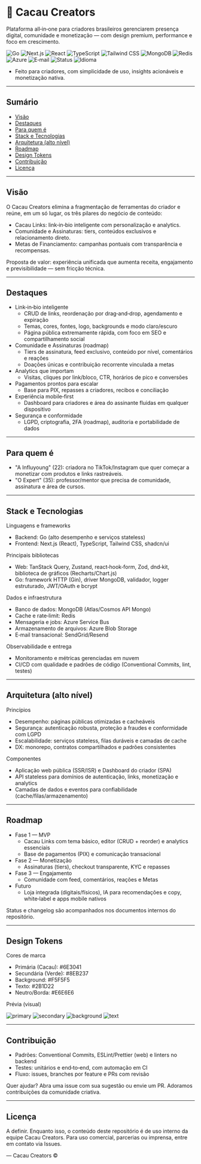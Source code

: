 # 🍫 Cacau Creators

Plataforma all‑in‑one para criadores brasileiros gerenciarem presença digital, comunidade e monetização — com design premium, performance e foco em crescimento.

<p align="left">
  <img alt="Go" src="https://img.shields.io/badge/Go-00ADD8?logo=go&logoColor=white" />
  <img alt="Next.js" src="https://img.shields.io/badge/Next.js-000?logo=nextdotjs&logoColor=white" />
  <img alt="React" src="https://img.shields.io/badge/React-149ECA?logo=react&logoColor=white" />
  <img alt="TypeScript" src="https://img.shields.io/badge/TypeScript-3178C6?logo=typescript&logoColor=white" />
  <img alt="Tailwind CSS" src="https://img.shields.io/badge/Tailwind-06B6D4?logo=tailwindcss&logoColor=white" />
  <img alt="MongoDB" src="https://img.shields.io/badge/MongoDB-47A248?logo=mongodb&logoColor=white" />
  <img alt="Redis" src="https://img.shields.io/badge/Redis-DC382D?logo=redis&logoColor=white" />
  <img alt="Azure" src="https://img.shields.io/badge/Microsoft%20Azure-0078D4?logo=microsoftazure&logoColor=white" />
  <img alt="E‑mail" src="https://img.shields.io/badge/SendGrid%2FResend-1A82E2?logo=sendgrid&logoColor=white" />
  <img alt="Status" src="https://img.shields.io/badge/Status-Em%20desenvolvimento-8EB237" />
  <img alt="Idioma" src="https://img.shields.io/badge/pt--BR-🇧🇷-2B1D22" />
</p>

- Feito para criadores, com simplicidade de uso, insights acionáveis e monetização nativa.

---

## Sumário

- [Visão](#visão)
- [Destaques](#destaques)
- [Para quem é](#para-quem-é)
- [Stack e Tecnologias](#stack-e-tecnologias)
- [Arquitetura (alto nível)](#arquitetura-alto-nível)
- [Roadmap](#roadmap)
- [Design Tokens](#design-tokens)
- [Contribuição](#contribuição)
- [Licença](#licença)

---

## Visão

O Cacau Creators elimina a fragmentação de ferramentas do criador e reúne, em um só lugar, os três pilares do negócio de conteúdo:
- Cacau Links: link‑in‑bio inteligente com personalização e analytics.
- Comunidade e Assinaturas: tiers, conteúdos exclusivos e relacionamento direto.
- Metas de Financiamento: campanhas pontuais com transparência e recompensas.

Proposta de valor: experiência unificada que aumenta receita, engajamento e previsibilidade — sem fricção técnica.

---

## Destaques

- Link‑in‑bio inteligente
  - CRUD de links, reordenação por drag‑and‑drop, agendamento e expiração
  - Temas, cores, fontes, logo, backgrounds e modo claro/escuro
  - Página pública extremamente rápida, com foco em SEO e compartilhamento social
- Comunidade e Assinaturas (roadmap)
  - Tiers de assinatura, feed exclusivo, conteúdo por nível, comentários e reações
  - Doações únicas e contribuição recorrente vinculada a metas
- Analytics que importam
  - Visitas, cliques por link/bloco, CTR, horários de pico e conversões
- Pagamentos prontos para escalar
  - Base para PIX, repasses a criadores, recibos e conciliação
- Experiência mobile‑first
  - Dashboard para criadores e área do assinante fluidas em qualquer dispositivo
- Segurança e conformidade
  - LGPD, criptografia, 2FA (roadmap), auditoria e portabilidade de dados

---

## Para quem é

- "A Influyoung" (22): criadora no TikTok/Instagram que quer começar a monetizar com produtos e links rastreáveis.
- "O Expert" (35): professor/mentor que precisa de comunidade, assinatura e área de cursos.

---

## Stack e Tecnologias

Linguagens e frameworks
- Backend: Go (alto desempenho e serviços stateless)
- Frontend: Next.js (React), TypeScript, Tailwind CSS, shadcn/ui

Principais bibliotecas
- Web: TanStack Query, Zustand, react‑hook‑form, Zod, dnd‑kit, biblioteca de gráficos (Recharts/Chart.js)
- Go: framework HTTP (Gin), driver MongoDB, validador, logger estruturado, JWT/OAuth e bcrypt

Dados e infraestrutura
- Banco de dados: MongoDB (Atlas/Cosmos API Mongo)
- Cache e rate‑limit: Redis
- Mensageria e jobs: Azure Service Bus
- Armazenamento de arquivos: Azure Blob Storage
- E‑mail transacional: SendGrid/Resend

Observabilidade e entrega
- Monitoramento e métricas gerenciadas em nuvem
- CI/CD com qualidade e padrões de código (Conventional Commits, lint, testes)

---

## Arquitetura (alto nível)

Princípios
- Desempenho: páginas públicas otimizadas e cacheáveis
- Segurança: autenticação robusta, proteção a fraudes e conformidade com LGPD
- Escalabilidade: serviços stateless, filas duráveis e camadas de cache
- DX: monorepo, contratos compartilhados e padrões consistentes

Componentes
- Aplicação web pública (SSR/ISR) e Dashboard do criador (SPA)
- API stateless para domínios de autenticação, links, monetização e analytics
- Camadas de dados e eventos para confiabilidade (cache/filas/armazenamento)

---

## Roadmap

- Fase 1 — MVP
  - Cacau Links com tema básico, editor (CRUD + reorder) e analytics essenciais
  - Base de pagamentos (PIX) e comunicação transacional
- Fase 2 — Monetização
  - Assinaturas (tiers), checkout transparente, KYC e repasses
- Fase 3 — Engajamento
  - Comunidade com feed, comentários, reações e Metas
- Futuro
  - Loja integrada (digitais/físicos), IA para recomendações e copy, white‑label e apps mobile nativos

Status e changelog são acompanhados nos documentos internos do repositório.

---

## Design Tokens

Cores de marca
- Primária (Cacau): #6E3041
- Secundária (Verde): #8EB237
- Background: #F5F5F5
- Texto: #2B1D22
- Neutro/Borda: #E6E6E6

Prévia (visual)
<p>
  <img alt="primary" src="https://img.shields.io/badge/primary-6E3041-6E3041?labelColor=2B1D22" />
  <img alt="secondary" src="https://img.shields.io/badge/secondary-8EB237-8EB237?labelColor=2B1D22" />
  <img alt="background" src="https://img.shields.io/badge/background-F5F5F5-F5F5F5?labelColor=2B1D22" />
  <img alt="text" src="https://img.shields.io/badge/text-2B1D22-2B1D22?labelColor=F5F5F5" />
</p>

---

## Contribuição

- Padrões: Conventional Commits, ESLint/Prettier (web) e linters no backend
- Testes: unitários e end‑to‑end, com automação em CI
- Fluxo: issues, branches por feature e PRs com revisão

Quer ajudar? Abra uma issue com sua sugestão ou envie um PR. Adoramos contribuições da comunidade criativa.

---

## Licença

A definir. Enquanto isso, o conteúdo deste repositório é de uso interno da equipe Cacau Creators. Para uso comercial, parcerias ou imprensa, entre em contato via Issues.

— Cacau Creators ©


